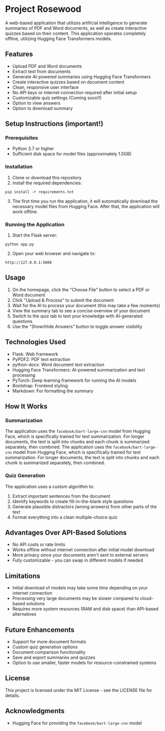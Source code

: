 # Project Rosewood

A web-based application that utilizes artificial intelligence to generate summaries of PDF and Word documents, as well as create interactive quizzes based on their content. This application operates completely offline, utilizing Hugging Face Transformers models.



## Features

- Upload PDF and Word documents
- Extract text from documents
- Generate AI-powered summaries using Hugging Face Transformers
- Create interactive quizzes based on document content
- Clean, responsive user interface
- No API keys or internet connection required after initial setup
- Customizable quiz settings (Coming soon!!)
- Option to view answers 
- Option to download summary

## Setup Instructions (important!)

### Prerequisites

- Python 3.7 or higher
- Sufficient disk space for model files (approximately 1.5GB)

### Installation

1. Clone or download this repository
2. Install the required dependencies:

```
pip install -r requirements.txt
```

3. The first time you run the application, it will automatically download the necessary model files from Hugging Face. After that, the application will work offline.

### Running the Application

1. Start the Flask server:

```
python app.py
```

2. Open your web browser and navigate to:

```
http://127.0.0.1:5000
```

## Usage

1. On the homepage, click the "Choose File" button to select a PDF or Word document
2. Click "Upload & Process" to submit the document
3. Wait for the AI to process your document (this may take a few moments)
4. View the summary tab to see a concise overview of your document
5. Switch to the quiz tab to test your knowledge with AI-generated questions
6. Use the "Show/Hide Answers" button to toggle answer visibility

## Technologies Used

- Flask: Web framework
- PyPDF2: PDF text extraction
- python-docx: Word document text extraction
- Hugging Face Transformers: AI-powered summarization and text processing
- PyTorch: Deep learning framework for running the AI models
- Bootstrap: Frontend styling
- Markdown: For formatting the summary

## How It Works

### Summarization
The application uses the `facebook/bart-large-cnn` model from Hugging Face, which is specifically trained for text summarization. For longer documents, the text is split into chunks and each chunk is summarized separately, then combined.
The application uses the `facebook/bart-large-cnn` model from Hugging Face, which is specifically trained for text summarization. For longer documents, the text is split into chunks and each chunk is summarized separately, then combined.

### Quiz Generation
The application uses a custom algorithm to:
1. Extract important sentences from the document
2. Identify keywords to create fill-in-the-blank style questions
3. Generate plausible distractors (wrong answers) from other parts of the text
4. Format everything into a clean multiple-choice quiz

## Advantages Over API-Based Solutions

- No API costs or rate limits
- Works offline without internet connection after initial model download
- More privacy since your documents aren't sent to external servers
- Fully customizable - you can swap in different models if needed

## Limitations

- Initial download of models may take some time depending on your internet connection
- Processing very large documents may be slower compared to cloud-based solutions
- Requires more system resources (RAM and disk space) than API-based alternatives

## Future Enhancements

- Support for more document formats
- Custom quiz generation options
- Document comparison functionality
- Save and export summaries and quizzes
- Option to use smaller, faster models for resource-constrained systems

## License

This project is licensed under the MIT License - see the LICENSE file for details.

## Acknowledgments

- Hugging Face for providing the `facebook/bart-large-cnn` model

